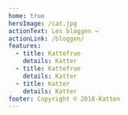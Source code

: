 ```yaml
---
home: true
heroImage: /cat.jpg
actionText: Les bloggen →
actionLink: /bloggen/
features:
  - title: Kattefrue
    details: Katter
  - title: Kattefrue
    details: Katter
  - title: Katter
    details: Katter
footer: Copyright © 2018-Katten
---
```


